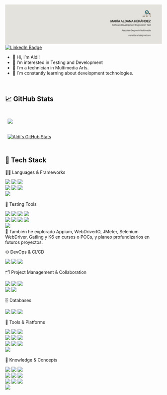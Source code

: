 [![Aldi's GitHub Banner](./assets/github_header.png)](https://www.linkedin.com/in/marialdanahz/)
[![LinkedIn Badge](https://img.shields.io/badge/LinkedIn-Profile-informational?style=flat&logo=linkedin&logoColor=black&color=e4e2dd)](https://www.linkedin.com/in/marialdanahz/)

- 👋 Hi, I’m Aldi!
- 👀 I’m interested in Testing and Development 
- 🎨 I´m a technician in Multimedia Arts.
- 🌱 I´m constantly learning about development technologies.

<!---
aldimhernandez/aldimhernandez is a ✨ special ✨ repository because its `README.md` (this file) appears on your GitHub profile.
You can click the Preview link to take a look at your changes.
--->
<br>

## &#x1f4c8; GitHub Stats

<br>
  <a href="https://github.com/aldimhernandez">
    <img align="center" style="margin:0.5rem" src="https://github-readme-stats.vercel.app/api/top-langs/?username=aldimhernandez&hide=html,css&title_color=ffffff&text_color=c9cacc&icon_color=4AB197&bg_color=1A2B34" />
  </a>
<br>
<br>
  <a href="https://github.com/aldimhernandez">
    <img align="center" style="margin:0.5rem" src="https://github-readme-stats.vercel.app/api?username=aldimhernandez&show_icons=true&line_height=27&count_private=true&title_color=ffffff&text_color=c9cacc&icon_color=4AB097&bg_color=1A2B34" alt="Aldi's GitHub Stats" />
  </a>
<br>

<br>

## 🚀 Tech Stack

🧑‍💻 Languages & Frameworks
<p> 
  <img src="https://img.shields.io/badge/Code-JavaScript-informational?style=flat&logo=javascript&logoColor=white&color=e4e2dd"/> 
  <img src="https://img.shields.io/badge/Code-TypeScript-informational?style=flat&logo=typescript&logoColor=white&color=e4e2dd"/> 
  <img src="https://img.shields.io/badge/Code-Java-informational?style=flat&logo=java&logoColor=white&color=e4e2dd"/> 
  <br> 
  <img src="https://img.shields.io/badge/Code-HTML5-informational?style=flat&logo=html5&logoColor=white&color=e4e2dd"/> 
  <img src="https://img.shields.io/badge/Code-CSS3-informational?style=flat&logo=css3&logoColor=white&color=e4e2dd"/> 
  <img src="https://img.shields.io/badge/Code-Node.js-informational?style=flat&logo=node.js&logoColor=white&color=e4e2dd"/> 
  <br> 
  <img src="https://img.shields.io/badge/Code-React-informational?style=flat&logo=react&logoColor=white&color=e4e2dd"/> 
</p>

🧪 Testing Tools
<p> 
  <img src="https://img.shields.io/badge/Test-Cypress-informational?style=flat&logo=cypress&logoColor=white&color=e4e2dd"/>
  <img src="https://img.shields.io/badge/Test-Playwright-informational?style=flat&logo=playwright&logoColor=white&color=e4e2dd"/>
  <img src="https://img.shields.io/badge/Test-Cucumber-informational?style=flat&logo=cucumber&logoColor=white&color=e4e2dd"/>
  <img src="https://img.shields.io/badge/Test-Gherkin-informational?style=flat&logo=gherkin&logoColor=white&color=e4e2dd"/>
  <br> 
  <img src="https://img.shields.io/badge/Test-Jest-informational?style=flat&logo=jest&logoColor=white&color=e4e2dd"/>
  <img src="https://img.shields.io/badge/Test-SoapUI-informational?style=flat&logo=soapui&logoColor=white&color=e4e2dd"/>
  <img src="https://img.shields.io/badge/Test-Swagger-informational?style=flat&logo=swagger&logoColor=white&color=e4e2dd"/>
  <img src="https://img.shields.io/badge/Test-Postman-informational?style=flat&logo=postman&logoColor=white&color=e4e2dd"/>
  <br> 
  <img src="https://img.shields.io/badge/Test-BrowserStack-informational?style=flat&logo=browserstack&logoColor=white&color=e4e2dd"/>
  <br>
  📝 También he explorado Appium, WebDriverIO, JMeter, Selenium WebDriver, Gatling y K6 en cursos o POCs, y planeo profundizarlos en futuros proyectos.
</p>

⚙️ DevOps & CI/CD
<p> 
  <img src="https://img.shields.io/badge/Platform-GitHub_Actions-informational?style=flat&logo=githubactions&logoColor=white&color=e4e2dd"/>
  <img src="https://img.shields.io/badge/Platform-OpenShift-informational?style=flat&logo=redhatopenshift&logoColor=white&color=e4e2dd"/>
  <img src="https://img.shields.io/badge/Platform-Azure_Boards-informational?style=flat&logo=azuredevops&logoColor=white&color=e4e2dd"/> 
</p>

🗂️ Project Management & Collaboration
<p> 
  <img src="https://img.shields.io/badge/Tool-Jira-informational?style=flat&logo=jira&logoColor=white&color=e4e2dd"/>
  <img src="https://img.shields.io/badge/Tool-Trello-informational?style=flat&logo=trello&logoColor=white&color=e4e2dd"/>
  <img src="https://img.shields.io/badge/Tool-Azure_Boards-informational?style=flat&logo=azuredevops&logoColor=white&color=e4e2dd"/> 
  <br>
  <img src="https://img.shields.io/badge/Tool-Microsoft_Teams-informational?style=flat&logo=microsoftteams&logoColor=white&color=e4e2dd"/>
  <img src="https://img.shields.io/badge/Tool-Figma-informational?style=flat&logo=figma&logoColor=white&color=e4e2dd"/>
</p>

🗄️ Databases
<p> 
  <img src="https://img.shields.io/badge/DB-MySQL-informational?style=flat&logo=mysql&logoColor=white&color=e4e2dd"/>
  <img src="https://img.shields.io/badge/DB-Microsoft_SQL_Server-informational?style=flat&logo=microsoftsqlserver&logoColor=white&color=e4e2dd"/>
  <img src="https://img.shields.io/badge/DB-SQL-informational?style=flat&logo=sqlite&logoColor=white&color=e4e2dd"/>
</p>

🧰 Tools & Platforms
<p> 
  <img src="https://img.shields.io/badge/Tool-VSCode-informational?style=flat&logo=visualstudiocode&logoColor=white&color=e4e2dd"/> 
  <img src="https://img.shields.io/badge/Tool-IntelliJ_IDEA-informational?style=flat&logo=intellijidea&logoColor=white&color=e4e2dd"/> 
  <img src="https://img.shields.io/badge/Tool-NPM-informational?style=flat&logo=npm&logoColor=white&color=e4e2dd"/> <br> 
  <img src="https://img.shields.io/badge/Tool-Git-informational?style=flat&logo=git&logoColor=white&color=e4e2dd"/> 
  <img src="https://img.shields.io/badge/Tool-GitHub-informational?style=flat&logo=github&logoColor=white&color=e4e2dd"/> 
  <img src="https://img.shields.io/badge/Tool-Git_Bash-informational?style=flat&logo=gnubash&logoColor=white&color=e4e2dd"/> 
  <br> <img src="https://img.shields.io/badge/Tool-PowerShell-informational?style=flat&logo=powershell&logoColor=white&color=e4e2dd"/> 
  <img src="https://img.shields.io/badge/Tool-Linux-informational?style=flat&logo=linux&logoColor=white&color=e4e2dd"/> 
  <img src="https://img.shields.io/badge/Tool-SonarQube-informational?style=flat&logo=sonarqube&logoColor=white&color=e4e2dd"/> 
  <br> <img src="https://img.shields.io/badge/Tool-JSDoc-informational?style=flat&logo=jsdoc&logoColor=white&color=e4e2dd"/> 
</p>

🧠 Knowledge & Concepts
<p> 
  <img src="https://img.shields.io/badge/Methodology-Agile-informational?style=flat&logo=agile&logoColor=white&color=e4e2dd"/>
  <img src="https://img.shields.io/badge/Methodology-Scrum-informational?style=flat&logo=scrumalliance&logoColor=white&color=e4e2dd"/>
  <img src="https://img.shields.io/badge/Concept-OOP-informational?style=flat&logo=java&logoColor=white&color=e4e2dd"/>
  <br> 
  <img src="https://img.shields.io/badge/Concept-UML-informational?style=flat&logo=uml&logoColor=white&color=e4e2dd"/> 
  <img src="https://img.shields.io/badge/Concept-Microservices-informational?style=flat&logo=docker&logoColor=white&color=e4e2dd"/> 
  <img src="https://img.shields.io/badge/Testing-CRM_Testing-informational?style=flat&logo=microsoftdynamics&logoColor=white&color=e4e2dd"/> 
  <br> 
  <img src="https://img.shields.io/badge/Testing-Payment_Gateways-informational?style=flat&logo=stripe&logoColor=white&color=e4e2dd"/> 
  <img src="https://img.shields.io/badge/Tool-ALM-informational?style=flat&logo=microfocus&logoColor=white&color=e4e2dd"/> 
  <img src="https://img.shields.io/badge/Analytics-Google_Tag_Manager-informational?style=flat&logo=googletagmanager&logoColor=white&color=e4e2dd"/> 
  <br> 
  <img src="https://img.shields.io/badge/Analytics-Google_Analytics-informational?style=flat&logo=googleanalytics&logoColor=white&color=e4e2dd"/> 
</p>

